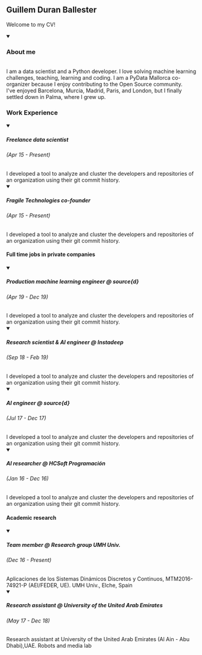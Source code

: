 ## Guillem Duran Ballester

Welcome to my CV!

<details open>
<summary><h3>About me</h3></summary>
<br>
I am a data scientist and a Python developer. I love solving machine learning challenges, teaching, learning and coding.
I am a PyData Mallorca co-organizer because I enjoy contributing to the Open Source community.
<br>
I've enjoyed Barcelona, Murcia, Madrid, Paris, and London, but I finally settled down in Palma, where I grew up.
<br>
</details>

### Work Experience

<details open>
<summary><h5>Freelance  data  scientist</h5> <h6>(Apr 15 - Present)</h6> </summary>
I developed a tool to analyze and cluster the developers and repositories of an organization using their git commit history.
</details>

<details open>
<summary><h5>Fragile Technologies co-founder</h5> <h6>(Apr 15 - Present)</h6> </summary>
I developed a tool to analyze and cluster the developers and repositories of an organization using their git commit history.
</details>


#### Full time jobs in private companies

<details open>
<summary><h5>Production machine learning engineer @ source{d}</h5> <h6>(Apr 19 - Dec 19)</h6> </summary>
I developed a tool to analyze and cluster the developers and repositories of an organization using their git commit history.
</details>

<details open>
<summary><h5>Research scientist & AI engineer @ Instadeep</h5> <h6>(Sep 18 - Feb 19)</h6> </summary>
I developed a tool to analyze and cluster the developers and repositories of an organization using their git commit history.
</details>

<details open>
<summary><h5>AI engineer @ source{d}</h5> <h6>(Jul 17 - Dec 17)</h6> </summary>
I developed a tool to analyze and cluster the developers and repositories of an organization using their git commit history.
</details>

<details open>
<summary><h5>AI researcher @ HCSoft Programación</h5> <h6>(Jan 16 - Dec 16)</h6> </summary>
I developed a tool to analyze and cluster the developers and repositories of an organization using their git commit history.
</details>

#### Academic research

<details open>
<summary><h5>Team member @ Research group UMH Univ.</h5> <h6>(Dec 16 - Present)</h6> </summary>
Aplicaciones de los Sistemas Dinámicos Discretos y Continuos, MTM2016-74921-P  (AEI/FEDER,  UE). UMH Univ., Elche, Spain
</details>

<details open>
<summary><h5>Research assistant @ University of the United Arab Emirates</h5> <h6>(May 17 - Dec 18)</h6> </summary>
Research assistant at University of the United Arab Emirates (Al Ain - Abu Dhabi),UAE. Robots and media lab
</details>
